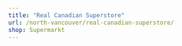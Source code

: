 ```yaml
---
title: "Real Canadian Superstore"
url: /north-vancouver/real-canadian-superstore/
shop: Supermarkt
---
```

